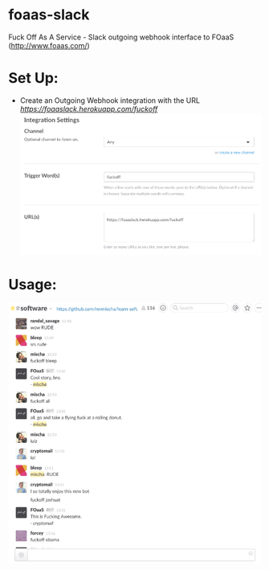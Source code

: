 # foaas-slack
Fuck Off As A Service - Slack outgoing webhook interface to FOaaS (http://www.foaas.com/)

# Set Up:
* Create an Outgoing Webhook integration with the URL *https://foaaslack.herokuapp.com/fuckoff*
![Webhook Configuration](screenshots/webhook_config.png)

# Usage:
![Usage](screenshots/usage.png)

